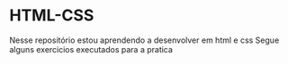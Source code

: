 # HTML-CSS
Nesse repositório estou aprendendo a desenvolver em html e css
Segue alguns exercicios executados para a pratica
